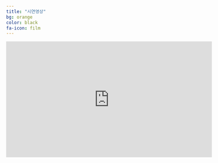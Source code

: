 ```yaml
---
title: "시연영상"
bg: orange
color: black
fa-icon: film
---
```




<iframe width="560" height="315" src="https://www.youtube.com/embed/59NoqP02ZYM" frameborder="0" allowfullscreen></iframe>
